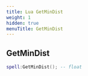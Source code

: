 ```yaml
---
title: Lua GetMinDist
weight: 1
hidden: true
menuTitle: GetMinDist
---
```

## GetMinDist
```lua
spell:GetMinDist(); -- float
```